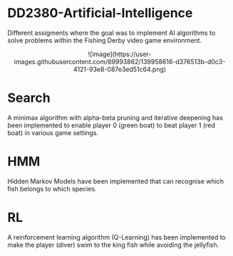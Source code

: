 # DD2380-Artificial-Intelligence

Different assigments where the goal was to implement AI algorithms to solve problems within the Fishing Derby video game environment.

<p align="center">
  ![image](https://user-images.githubusercontent.com/89993862/139958616-d376513b-d0c3-4121-93e8-087e3ed51c64.png)
</p>

# Search

A minimax algorithm with alpha-beta pruning and iterative deepening has been implemented to enable player 0 (green boat) to beat player 1 (red boat) in various game settings.

# HMM

Hidden Markov Models have been implemented that can recognise which fish belongs to which species.

# RL

A reinforcement learning algorithm (Q-Learning) has been implemented to make the player (diver) swim to the king fish while avoiding the jellyfish.
